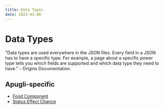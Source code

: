 ```yaml
---
title: Data Types
date: 2022-01-08
---
```

# Data Types

"Data types are used everywhere in the JSON files. Every field in a JSON has to have a specific type. For example, a page about a specific power type tells you which fields are supported and which data type they need to have." - Origins Documentation.

## Apugli-specific
- [Food Component](food_component)
- [Status Effect Chance](status_effect_chance)